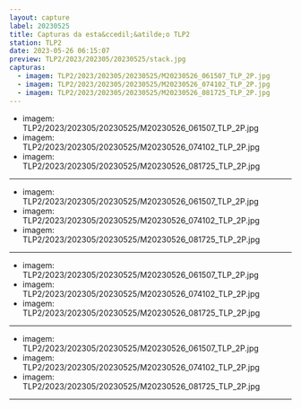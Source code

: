 ```yaml
---
layout: capture
label: 20230525
title: Capturas da esta&ccedil;&atilde;o TLP2
station: TLP2
date: 2023-05-26 06:15:07
preview: TLP2/2023/202305/20230525/stack.jpg
capturas:
  - imagem: TLP2/2023/202305/20230525/M20230526_061507_TLP_2P.jpg
  - imagem: TLP2/2023/202305/20230525/M20230526_074102_TLP_2P.jpg
  - imagem: TLP2/2023/202305/20230525/M20230526_081725_TLP_2P.jpg
---
```

  - imagem: TLP2/2023/202305/20230525/M20230526_061507_TLP_2P.jpg
  - imagem: TLP2/2023/202305/20230525/M20230526_074102_TLP_2P.jpg
  - imagem: TLP2/2023/202305/20230525/M20230526_081725_TLP_2P.jpg
---
  - imagem: TLP2/2023/202305/20230525/M20230526_061507_TLP_2P.jpg
  - imagem: TLP2/2023/202305/20230525/M20230526_074102_TLP_2P.jpg
  - imagem: TLP2/2023/202305/20230525/M20230526_081725_TLP_2P.jpg
---
  - imagem: TLP2/2023/202305/20230525/M20230526_061507_TLP_2P.jpg
  - imagem: TLP2/2023/202305/20230525/M20230526_074102_TLP_2P.jpg
  - imagem: TLP2/2023/202305/20230525/M20230526_081725_TLP_2P.jpg
---
  - imagem: TLP2/2023/202305/20230525/M20230526_061507_TLP_2P.jpg
  - imagem: TLP2/2023/202305/20230525/M20230526_074102_TLP_2P.jpg
  - imagem: TLP2/2023/202305/20230525/M20230526_081725_TLP_2P.jpg
---
